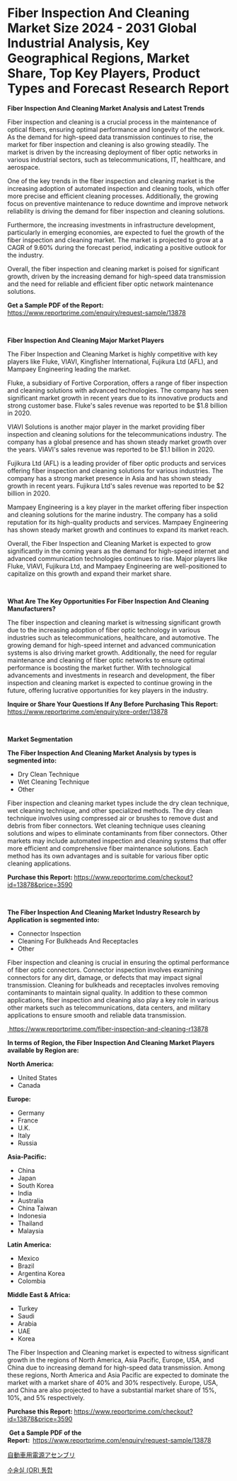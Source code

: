 <p><h1>Fiber Inspection And Cleaning Market Size 2024 - 2031 Global Industrial Analysis, Key Geographical Regions, Market Share, Top Key Players, Product Types and Forecast Research Report</h1></p><p><strong>Fiber Inspection And Cleaning Market Analysis and Latest Trends</strong></p>
<p><p>Fiber inspection and cleaning is a crucial process in the maintenance of optical fibers, ensuring optimal performance and longevity of the network. As the demand for high-speed data transmission continues to rise, the market for fiber inspection and cleaning is also growing steadily. The market is driven by the increasing deployment of fiber optic networks in various industrial sectors, such as telecommunications, IT, healthcare, and aerospace.</p><p>One of the key trends in the fiber inspection and cleaning market is the increasing adoption of automated inspection and cleaning tools, which offer more precise and efficient cleaning processes. Additionally, the growing focus on preventive maintenance to reduce downtime and improve network reliability is driving the demand for fiber inspection and cleaning solutions.</p><p>Furthermore, the increasing investments in infrastructure development, particularly in emerging economies, are expected to fuel the growth of the fiber inspection and cleaning market. The market is projected to grow at a CAGR of 9.60% during the forecast period, indicating a positive outlook for the industry.</p><p>Overall, the fiber inspection and cleaning market is poised for significant growth, driven by the increasing demand for high-speed data transmission and the need for reliable and efficient fiber optic network maintenance solutions.</p></p>
<p><strong>Get a Sample PDF of the Report:&nbsp;</strong> <a href="https://www.reportprime.com/enquiry/request-sample/13878">https://www.reportprime.com/enquiry/request-sample/13878</a></p>
<p>&nbsp;</p>
<p><strong>Fiber Inspection And Cleaning Major Market Players</strong></p>
<p><p>The Fiber Inspection and Cleaning Market is highly competitive with key players like Fluke, VIAVI, Kingfisher International, Fujikura Ltd (AFL), and Mampaey Engineering leading the market. </p><p>Fluke, a subsidiary of Fortive Corporation, offers a range of fiber inspection and cleaning solutions with advanced technologies. The company has seen significant market growth in recent years due to its innovative products and strong customer base. Fluke's sales revenue was reported to be $1.8 billion in 2020.</p><p>VIAVI Solutions is another major player in the market providing fiber inspection and cleaning solutions for the telecommunications industry. The company has a global presence and has shown steady market growth over the years. VIAVI's sales revenue was reported to be $1.1 billion in 2020.</p><p>Fujikura Ltd (AFL) is a leading provider of fiber optic products and services offering fiber inspection and cleaning solutions for various industries. The company has a strong market presence in Asia and has shown steady growth in recent years. Fujikura Ltd's sales revenue was reported to be $2 billion in 2020.</p><p>Mampaey Engineering is a key player in the market offering fiber inspection and cleaning solutions for the marine industry. The company has a solid reputation for its high-quality products and services. Mampaey Engineering has shown steady market growth and continues to expand its market reach.</p><p>Overall, the Fiber Inspection and Cleaning Market is expected to grow significantly in the coming years as the demand for high-speed internet and advanced communication technologies continues to rise. Major players like Fluke, VIAVI, Fujikura Ltd, and Mampaey Engineering are well-positioned to capitalize on this growth and expand their market share.</p></p>
<p>&nbsp;</p>
<p><strong>What Are The Key Opportunities For Fiber Inspection And Cleaning Manufacturers?</strong></p>
<p><p>The fiber inspection and cleaning market is witnessing significant growth due to the increasing adoption of fiber optic technology in various industries such as telecommunications, healthcare, and automotive. The growing demand for high-speed internet and advanced communication systems is also driving market growth. Additionally, the need for regular maintenance and cleaning of fiber optic networks to ensure optimal performance is boosting the market further. With technological advancements and investments in research and development, the fiber inspection and cleaning market is expected to continue growing in the future, offering lucrative opportunities for key players in the industry.</p></p>
<p><strong>Inquire or Share Your Questions If Any Before Purchasing This Report:</strong> <a href="https://www.reportprime.com/enquiry/pre-order/13878">https://www.reportprime.com/enquiry/pre-order/13878</a></p>
<p>&nbsp;</p>
<p><strong>Market Segmentation</strong></p>
<p><strong>The Fiber Inspection And Cleaning Market Analysis by types is segmented into:</strong></p>
<p><ul><li>Dry Clean Technique</li><li>Wet Cleaning Technique</li><li>Other</li></ul></p>
<p><p>Fiber inspection and cleaning market types include the dry clean technique, wet cleaning technique, and other specialized methods. The dry clean technique involves using compressed air or brushes to remove dust and debris from fiber connectors. Wet cleaning technique uses cleaning solutions and wipes to eliminate contaminants from fiber connectors. Other markets may include automated inspection and cleaning systems that offer more efficient and comprehensive fiber maintenance solutions. Each method has its own advantages and is suitable for various fiber optic cleaning applications.</p></p>
<p><strong>Purchase this Report:&nbsp;</strong><a href="https://www.reportprime.com/checkout?id=13878&price=3590">https://www.reportprime.com/checkout?id=13878&price=3590</a></p>
<p>&nbsp;</p>
<p><strong>The Fiber Inspection And Cleaning Market Industry Research by Application is segmented into:</strong></p>
<p><ul><li>Connector Inspection</li><li>Cleaning For Bulkheads And Receptacles</li><li>Other</li></ul></p>
<p><p>Fiber inspection and cleaning is crucial in ensuring the optimal performance of fiber optic connectors. Connector inspection involves examining connectors for any dirt, damage, or defects that may impact signal transmission. Cleaning for bulkheads and receptacles involves removing contaminants to maintain signal quality. In addition to these common applications, fiber inspection and cleaning also play a key role in various other markets such as telecommunications, data centers, and military applications to ensure smooth and reliable data transmission.</p></p>
<p><a href="https://www.reportprime.com/fiber-inspection-and-cleaning-r13878">&nbsp;https://www.reportprime.com/fiber-inspection-and-cleaning-r13878</a></p>
<p><strong>In terms of Region, the Fiber Inspection And Cleaning Market Players available by Region are:</strong></p>
<p>
    <p> <strong> North America: </strong>
        <ul>
            <li>United States</li>
            <li>Canada</li>
        </ul>
        </p> 
    <p> <strong> Europe: </strong>
        <ul>
            <li>Germany</li>
            <li>France</li>
            <li>U.K.</li>
            <li>Italy</li>
            <li>Russia</li>
        </ul>
        </p> 
    <p> <strong> Asia-Pacific: </strong>
        <ul>
            <li>China</li>
            <li>Japan</li>
            <li>South Korea</li>
            <li>India</li>
            <li>Australia</li>
            <li>China Taiwan</li>
            <li>Indonesia</li>
            <li>Thailand</li>
            <li>Malaysia</li>
        </ul>
        </p> 
    <p> <strong> Latin America: </strong>
        <ul>
            <li>Mexico</li>
            <li>Brazil</li>
            <li>Argentina Korea</li>
            <li>Colombia</li>
        </ul>
        </p> 
    <p> <strong> Middle East & Africa: </strong>
        <ul>
            <li>Turkey</li>
            <li>Saudi</li>
            <li>Arabia</li>
            <li>UAE</li>
            <li>Korea</li>
        </ul>
    </p>
    </p>
<p><p>The Fiber Inspection and Cleaning market is expected to witness significant growth in the regions of North America, Asia Pacific, Europe, USA, and China due to increasing demand for high-speed data transmission. Among these regions, North America and Asia Pacific are expected to dominate the market with a market share of 40% and 30% respectively. Europe, USA, and China are also projected to have a substantial market share of 15%, 10%, and 5% respectively.</p></p>
<p><strong>Purchase this Report: </strong><a href="https://www.reportprime.com/checkout?id=13878&price=3590">https://www.reportprime.com/checkout?id=13878&price=3590</a></p>
<p>&nbsp;<strong>Get a Sample PDF of the Report:&nbsp;&nbsp;</strong><a href="https://www.reportprime.com/enquiry/request-sample/13878">https://www.reportprime.com/enquiry/request-sample/13878</a></p>
<p><strong></strong></p>
<p><p><a href="https://github.com/sghwr779811674/Market-Research-Report-List-4/blob/main/369190286760.md">自動車用電源アセンブリ</a></p><p><a href="https://github.com/vdhdwjyp90142/Market-Research-Report-List-4/blob/main/3907212107529.md">수술실 (OR) 통합</a></p></p>